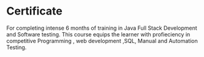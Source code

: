 # Certificate
For completing intense 6 months of training in Java Full Stack Development and Software testing.
This course equips the learner with profieciency in competitive Programming , web development ,SQL, Manual and Automation Testing.
